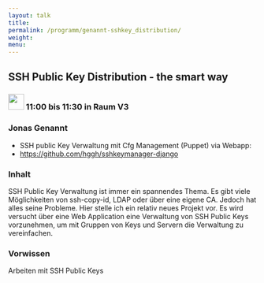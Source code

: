 ```yaml
---
layout: talk
title:
permalink: /programm/genannt-sshkey_distribution/
weight: 
menu:
---
```

## SSH&nbsp;Public&nbsp;Key&nbsp;Distribution&nbsp;-&nbsp;the&nbsp;smart&nbsp;way

### <img height = "32" src="../../images/talk.svg"> 11:00 bis 11:30 in Raum V3

### Jonas&nbsp;Genannt

- SSH public Key Verwaltung mit Cfg Management (Puppet) via Webapp:
- <a href="https://github.com/hggh/sshkeymanager-django" target="_blank">https://github.com/hggh/sshkeymanager-django</a>

### Inhalt

SSH Public Key Verwaltung ist immer ein spannendes Thema. Es gibt viele Möglichkeiten von ssh-copy-id, LDAP oder über eine eigene CA. Jedoch hat alles seine Probleme. Hier stelle ich ein relativ neues Projekt vor. Es wird versucht über eine Web Application eine Verwaltung von SSH Public Keys vorzunehmen, um mit Gruppen von Keys und Servern die Verwaltung zu vereinfachen.

### Vorwissen

Arbeiten mit SSH Public Keys
